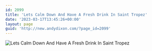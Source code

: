 ```yaml
---
id: 2099
title: 'Lets Calm Down And Have A Fresh Drink In Saint Tropez'
date: '2023-03-17T13:45:26+00:00'
layout: page
guid: 'http://new.andydixon.com/?page_id=2099'
---
```


![Lets Calm Down And Have A Fresh Drink In Saint Tropez](https://i0.wp.com/assets.g8x2.ldn.idrivee2-23.com/posters/Lets%20Calm%20Down%20And%20Have%20A%20Fresh%20Drink%20In%20Saint%20Tropez%2001.jpg?w=1200&ssl=1 "Lets Calm Down And Have A Fresh Drink In Saint Tropez")